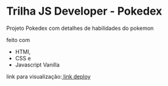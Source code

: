 # Trilha JS Developer - Pokedex 
 
 
 Projeto Pokedex com detalhes de habilidades do pokemon 
 
 feito com 
 - HTMl, 
 - CSS e 
 - Javascript Vanilla
 
 link para visualização:<a href=https://spiky-leg.surge.sh target="_blank"> link deploy</a> 
